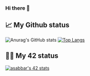### Hi there 👋

## 📈 My Github status


![Anurag's GitHub stats](https://github-readme-stats.vercel.app/api?username=a-sabbar&show_icons=true&theme=radical)
[![Top Langs](https://github-readme-stats.vercel.app/api/top-langs/?username=a-sabbar&layout=compact&theme=radical)](https://github.com/ayoub0x1/Ayoub0x1/blob/main/README.md)


## 👨‍💻 My 42 status


[![asabbar's 42 stats](https://badge.mediaplus.ma/kettlebells/asabbar)](https://github.com/a-sabbar)
